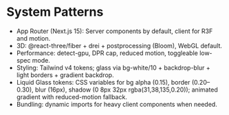 # System Patterns

- App Router (Next.js 15): Server components by default, client for R3F and motion.
- 3D: @react-three/fiber + drei + postprocessing (Bloom), WebGL default.
- Performance: detect-gpu, DPR cap, reduced motion, toggleable low-spec mode.
- Styling: Tailwind v4 tokens; glass via bg-white/10 + backdrop-blur + light borders + gradient backdrop.
- Liquid Glass tokens: CSS variables for bg alpha (0.15), border (0.20–0.30), blur (16px), shadow (0 8px 32px rgba(31,38,135,0.20)); animated gradient with reduced-motion fallback.
- Bundling: dynamic imports for heavy client components when needed.
